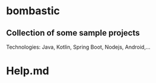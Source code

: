 # bombastic

## Collection of some sample projects

Technologies: Java, Kotlin, Spring Boot, Nodejs, Android,...

# Help.md
